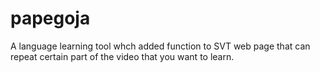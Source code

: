 # papegoja
A language learning tool whch added function to SVT web page that can repeat certain part of the video that you want to learn.


